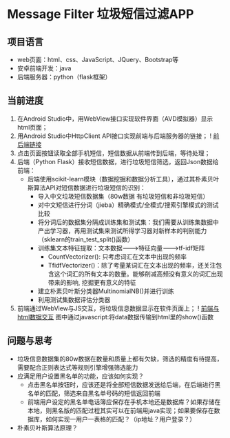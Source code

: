 # Message Filter 垃圾短信过滤APP

## 项目语言
+ web页面：html、css、JavaScript、JQuery、Bootstrap等
+ 安卓前端开发：java
+ 后端服务器：python（flask框架）

## 当前进度
1. 在Android Studio中，用WebView接口实现软件界面（AVD模拟器）显示html页面；
2. 用Android Studio中HttpClient API接口实现前端与后端服务器的链接；
    ! [前后端链接](image\1.png)
3. 点击页面按钮读取全部手机短信，短信数据从前端传到后端，等待处理；
4. 后端（Python Flask）接收短信数据，进行垃圾短信筛选，返回Json数据给前端：
    + 后端使用scikit-learn模块（数据挖掘和数据分析工具），通过其朴素贝叶斯算法API对短信数据进行垃圾短信的识别：
        + 导入中文垃圾短信数据集（80w数据 有垃圾短信和非垃圾短信）
        + 对中文短信进行分词（jieba）精确模式/全模式/搜索引擎模式的测试比较
        + 将分词后的数据集分隔成训练集和测试集：我们需要从训练集数据中产出学习器，再用测试集来测试所得学习器对新样本的判别能力（sklearn的train_test_split()函数）
        + 训练集文本特征提取：文本数据--->特征向量--->tf-idf矩阵
            + CountVectorizer(): 只考虑词汇在文本中出现的频率
            + TfidfVectorizer()：除了考量某词汇在文本出现的频率，还关注包含这个词汇的所有文本的数量。能够削减高频没有意义的词汇出现带来的影响, 挖掘更有意义的特征
        + 建立朴素贝叶斯分类器MultinomialNB()并进行训练
        + 利用测试集数据评估分类器
5. 前端通过WebView与JS交互，将垃圾信息数据显示在软件页面上；
    ! [前端与html数据交互](image\2.png) 图中通过javascript:将data数据传输到html里的show()函数


## 问题与思考
+ 垃圾信息数据集的80w数据在数量和质量上都有欠缺，筛选的精度有待提高，需要配合正则表达式等规则引擎增强筛选能力
+ 应满足用户设置黑名单的功能，应该如何实现？
    + 点击黑名单按钮时，应该还是将全部短信数据发送给后端，在后端进行黑名单的匹配，筛选来自黑名单号码的短信返回前端
    + 前端用户设定的黑名单电话簿应保存在手机本地还是数据库？如果存储在本地，则黑名版的匹配过程其实可以在前端用java实现；如果要保存在数据库，如何实现一用户一表格的匹配？（ip地址？用户登录？）
+ 朴素贝叶斯算法原理？
